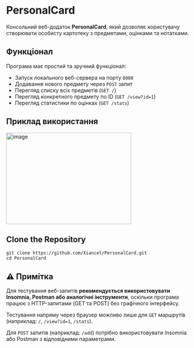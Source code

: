# PersonalCard

Консольний веб-додаток **PersonalCard**, який дозволяє користувачу створювати особисту картотеку з предметами, оцінками та нотатками.

## Функціонал

Програма має простий та зручний функціонал:

- Запуск локального веб-сервера на порту `8080`
- Додавання нового предмету через `POST` запит
- Перегляд списку всіх предметів (`GET /`)
- Перегляд конкретного предмету по ID (`GET /view?id=1`)
- Перегляд статистики по оцінках (`GET /stats`)

## Приклад використання
<img width="337" height="246" alt="image" src="https://github.com/user-attachments/assets/3bb4d148-d539-4f07-aaf7-0f7b6a5e7f82" />

## Clone the Repository
```git
git clone https://github.com/Xiancel/PersonalCard.git
cd PersonalCard
```

## ⚠️ Примітка

Для тестування веб-запитів **рекомендується використовувати Insomnia, Postman або аналогічні інструменти**, оскільки програма працює з HTTP-запитами (GET та POST) без графічного інтерфейсу.

Тестування напряму через браузер можливо лише для `GET` маршрутів (наприклад: `/`, `/view?id=1`, `/stats`).

Для `POST` запитів (наприклад: `/add`) потрібно використовувати Insomnia або Postman з відповідними параметрами.
